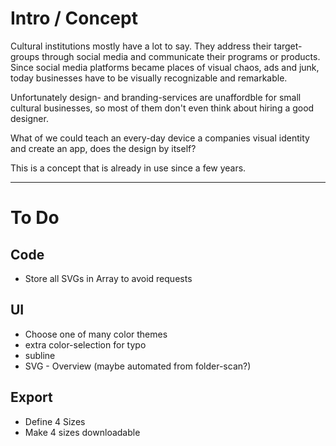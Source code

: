 # Intro / Concept
Cultural institutions mostly have a lot to say. They address their target-groups through social media and communicate their programs or products. Since social media platforms became places of visual chaos, ads and junk, today businesses have to be visually recognizable and remarkable. 

Unfortunately design- and branding-services are unaffordble for small cultural businesses, so most of them don't even think about hiring a good designer.

What of we could teach an every-day device a companies visual identity and create an app, does the design by itself?

This is a concept that is already in use since a few years. 

---

# To Do


## Code

- Store all SVGs in Array to avoid requests

## UI

- Choose one of many color themes
- extra color-selection for typo
- subline
- SVG - Overview (maybe automated from folder-scan?)


## Export

- Define 4 Sizes
- Make 4 sizes downloadable


